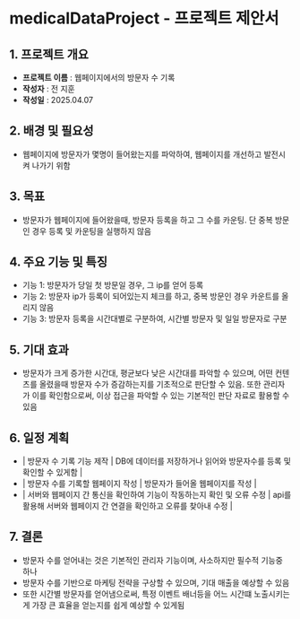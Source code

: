 # medicalDataProject - 프로젝트 제안서

## 1. 프로젝트 개요
- **프로젝트 이름** : 웹페이지에서의 방문자 수 기록
- **작성자** : 전 지훈 
- **작성일** : 2025.04.07

## 2. 배경 및 필요성
- 웹페이지에 방문자가 몇명이 들어왔는지를 파악하여, 웹페이지를 개선하고 발전시켜 나가기 위함

## 3. 목표
- 방문자가 웹페이지에 들어왔을때, 방문자 등록을 하고 그 수를 카운팅. 단 중복 방문인 경우 등록 및 카운팅을 실행하지 않음

## 4. 주요 기능 및 특징
- 기능 1: 방문자가 당일 첫 방문일 경우, 그 ip를 얻어 등록
- 기능 2: 방문자 ip가 등록이 되어있는지 체크를 하고, 중복 방문인 경우 카운트를 올리지 않음
- 기능 3: 방문자 등록을 시간대별로 구분하여, 시간별 방문자 및 일일 방문자로 구분

## 5. 기대 효과
- 방문자가 크게 증가한 시간대, 평균보다 낮은 시간대를 파악할 수 있으며, 어떤 컨텐츠를 올렸을때 방문자 수가 증감하는지를 기초적으로 판단할 수 있음. 
또한 관리자가 이를 확인함으로써, 이상 접근을 파악할 수 있는 기본적인 판단 자료로 활용할 수 있음

## 6. 일정 계획
- | 방문자 수 기록 기능 제작 | DB에 데이터를 저장하거나 읽어와 방문자수를 등록 및 확인할 수 있게함 |
- | 방문자 수를 기록할 웹페이지 작성 | 방문자가 들어올 웹페이지를 작성 |
- | 서버와 웹페이지 간 통신을 확인하여 기능이 작동하는지 확인 및 오류 수정 | api를 활용해 서버와 웹페이지 간 연결을 확인하고 오류를 찾아내 수정 |

## 7. 결론
- 방문자 수를 얻어내는 것은 기본적인 관리자 기능이며, 사소하지만 필수적 기능중 하나
- 방문자 수를 기반으로 마케팅 전략을 구상할 수 있으며, 기대 매출을 예상할 수 있음
- 또한 시간별 방문자를 얻어냄으로써, 특정 이벤트 배너등을 어느 시간떄 노출시키는게 가장 큰 효율을 얻는지를 쉽게 예상할 수 있게됨

